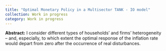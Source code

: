 ```yaml
---
title: "Optimal Monetary Policy in a Multisector TANK - IO model"
collection: Work in progress
category: Work in progress
---
```


**Abstract:** I consider different types of households’ and firms’ heterogeneity – and, especially, to which extent the optimal response of the inflation rate would depart from zero after the occurrence of real disturbances.
